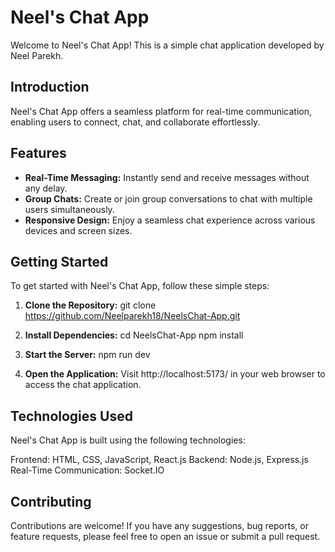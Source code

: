 # Neel's Chat App

Welcome to Neel's Chat App! This is a simple chat application developed by Neel Parekh.

## Introduction

Neel's Chat App offers a seamless platform for real-time communication, enabling users to connect, chat, and collaborate effortlessly.

## Features

- **Real-Time Messaging:** Instantly send and receive messages without any delay.
- **Group Chats:** Create or join group conversations to chat with multiple users simultaneously.
- **Responsive Design:** Enjoy a seamless chat experience across various devices and screen sizes.

## Getting Started

To get started with Neel's Chat App, follow these simple steps:

1. **Clone the Repository:**
   git clone https://github.com/Neelparekh18/NeelsChat-App.git

2. **Install Dependencies:**
    cd NeelsChat-App
    npm install
   
3. **Start the Server:**
    npm run dev

4. **Open the Application:**
     Visit http://localhost:5173/ in your web browser to access the chat application.


## Technologies Used
Neel's Chat App is built using the following technologies:

Frontend: HTML, CSS, JavaScript, React.js
Backend: Node.js, Express.js
Real-Time Communication: Socket.IO


## Contributing
Contributions are welcome! If you have any suggestions, bug reports, or feature requests, please feel free to open an issue or submit a pull request.
   
